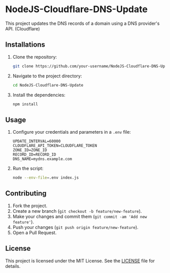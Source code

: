 # NodeJS-Cloudflare-DNS-Update

This project updates the DNS records of a domain using a DNS provider's API. (Cloudflare)

## Installations

1. Clone the repository:
    ```bash
    git clone https://github.com/your-username/NodeJS-Cloudflare-DNS-Update.git
    ```
2. Navigate to the project directory:
    ```bash
    cd NodeJS-Cloudflare-DNS-Update
    ```
3. Install the dependencies:
    ```bash
    npm install
    ```

## Usage

1. Configure your credentials and parameters in a `.env` file:
    ```env
    UPDATE_INTERVAL=60000
    CLOUDFLARE_API_TOKEN=CLOUDFLARE_TOKEN
    ZONE_ID=ZONE_ID
    RECORD_ID=RECORD_ID
    DNS_NAME=mydns.example.com
    ```

2. Run the script:
    ```bash
    node --env-file=.env index.js
    ```

## Contributing

1. Fork the project.
2. Create a new branch (`git checkout -b feature/new-feature`).
3. Make your changes and commit them (`git commit -am 'Add new feature'`).
4. Push your changes (`git push origin feature/new-feature`).
5. Open a Pull Request.

## License

This project is licensed under the MIT License. See the [LICENSE](LICENSE) file for details.